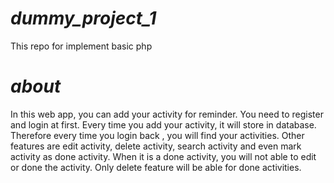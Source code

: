 # **_dummy_project_1_**
This repo for implement basic php

# **_about_**
In this web app, you can add your activity for reminder. You need to register and login at first. Every time you add your activity, it will store in database. Therefore every time you login back , you will find your activities. Other features are edit activity, delete activity, search activity and even mark activity as done activity. When it is a done activity, you will not able to edit or done the activity. Only delete feature will be able for done activities.
